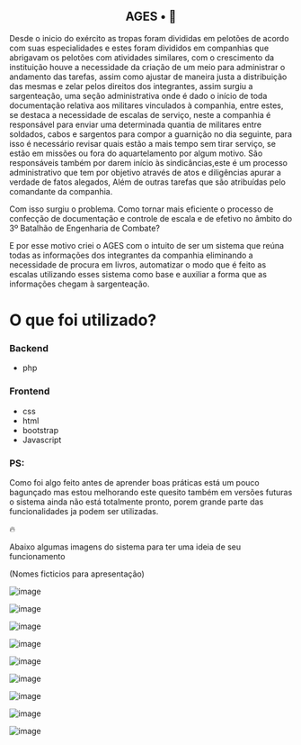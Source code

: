 <!-- <p align="center">
</p> -->

<h2 align="center">
  AGES • 🤖
</h2>

Desde o inicio do exército as tropas foram divididas em pelotões de acordo com suas especialidades e estes foram divididos em companhias que abrigavam os pelotões com atividades similares, com o crescimento da instituição houve a necessidade da criação de um meio para administrar o andamento das tarefas, assim como ajustar de maneira justa a distribuição das mesmas e zelar pelos direitos dos integrantes, assim surgiu a sargenteação, uma seção administrativa onde é dado o início de toda documentação relativa aos militares vinculados à companhia, entre estes, se destaca a necessidade de escalas de serviço, neste a companhia é responsável para enviar uma determinada quantia de militares entre soldados, cabos e sargentos para compor a guarnição no dia seguinte, para isso é necessário revisar quais estão a mais tempo sem tirar serviço, se estão em missões ou fora do aquartelamento por algum motivo. São responsáveis também por darem início às sindicâncias,este é um processo administrativo que tem por objetivo através de atos e diligências apurar a verdade de fatos alegados, Além de outras tarefas que são atribuídas pelo comandante da companhia.

Com isso surgiu o problema. Como tornar mais eficiente o processo de confecção de documentação e controle de escala e de efetivo no âmbito do 3º Batalhão de Engenharia de Combate?

E por esse motivo criei o AGES com o intuito de ser um sistema que reúna todas as informações dos integrantes da companhia eliminando a necessidade de procura em livros, automatizar o modo que é feito as escalas utilizando esses sistema como base e auxiliar a forma que as informações chegam à sargenteação.



<!-- <p align="center">
</p> -->

# O que foi utilizado?

### Backend
  - php

### Frontend
  - css
  - html
  - bootstrap
  - Javascript


### PS:

Como foi algo feito antes de aprender boas práticas está um pouco bagunçado mas estou melhorando este quesito também em versões futuras
o sistema ainda não está totalmente pronto, porem grande parte das funcionalidades ja podem ser utilizadas.

🔥

Abaixo algumas imagens do sistema para ter uma ideia de seu funcionamento

(Nomes ficticios para apresentação)


![image](https://user-images.githubusercontent.com/54964204/228043173-8d36a827-83b6-4c33-9e3d-35eb0954571d.png)

![image](https://user-images.githubusercontent.com/54964204/228043295-35df3e8c-28b5-4f6f-bfbc-0ac3fb07c78f.png)

![image](https://user-images.githubusercontent.com/54964204/228043361-12a6155d-e332-499d-91fa-bc1f36150559.png)

![image](https://user-images.githubusercontent.com/54964204/228043443-47a90ecf-008f-4e70-818d-5718b0a3e905.png)

![image](https://user-images.githubusercontent.com/54964204/228043527-779b956b-b734-42b8-a494-94e4b15787f5.png)

![image](https://user-images.githubusercontent.com/54964204/228043575-81566120-3a32-4ed1-9bfe-1070fc759f22.png)

![image](https://user-images.githubusercontent.com/54964204/228043628-f00118d0-23f3-4982-8267-9b9cf4c95f19.png)

![image](https://user-images.githubusercontent.com/54964204/228043678-303567fc-9ed9-4a7e-96e3-e5beed5f69f9.png)

![image](https://user-images.githubusercontent.com/54964204/228043755-eab1801e-9761-44dd-a144-92d69a49cf54.png)




